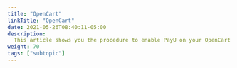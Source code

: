 ```yaml
---
title: "OpenCart"
linkTitle: "OpenCart"
date: 2021-05-26T08:40:11-05:00
description:
  This article shows you the procedure to enable PayU on your OpenCart website.
weight: 70
tags: ["subtopic"]
---
```


